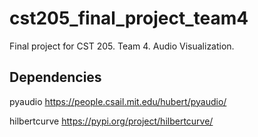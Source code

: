 # cst205_final_project_team4
Final project for CST 205. Team 4. Audio Visualization.

## Dependencies

pyaudio
https://people.csail.mit.edu/hubert/pyaudio/

hilbertcurve
https://pypi.org/project/hilbertcurve/
